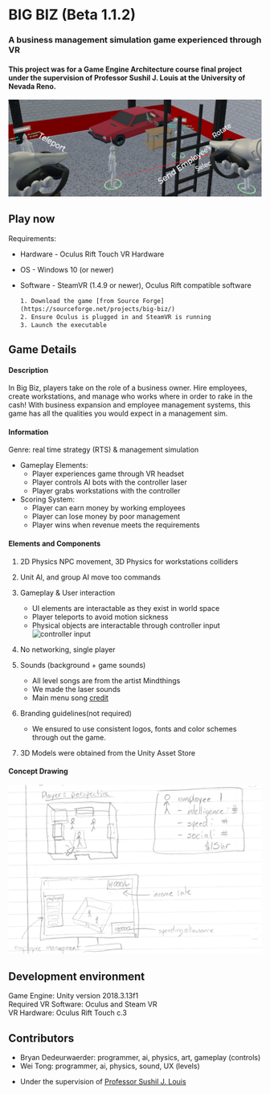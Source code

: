 # BIG BIZ (Beta 1.1.2)
### A business management simulation game experienced through VR
#### This project was for a Game Engine Architecture course final project under the supervision of Professor Sushil J. Louis at the University of Nevada Reno.

![landing image](img/landing-image.PNG)

## Play now
Requirements:
* Hardware - Oculus Rift Touch VR Hardware
* OS - Windows 10 (or newer)
* Software - SteamVR (1.4.9 or newer), Oculus Rift compatible software

      1. Download the game [from Source Forge](https://sourceforge.net/projects/big-biz/)
      2. Ensure Oculus is plugged in and SteamVR is running
      3. Launch the executable

## Game Details
#### Description
In Big Biz, players take on the role of a business owner. Hire employees, create workstations, and manage who works where in order to rake in the cash! With business expansion and employee management systems, this game has all the qualities you would expect in a management sim.

#### Information
Genre: real time strategy (RTS) & management simulation  
* Gameplay Elements:
     - Player experiences game through VR headset
     - Player controls AI bots with the controller laser
     - Player grabs workstations with the controller
* Scoring System:
     - Player can earn money by working employees
     - Player can lose money by poor management
     - Player wins when revenue meets the requirements

#### Elements and Components
1. 2D Physics NPC movement, 3D Physics for workstations colliders
2. Unit AI, and group AI move too commands
3. Gameplay & User interaction
   - UI elements are interactable as they exist in world space
   - Player teleports to avoid motion sickness
   - Physical objects are interactable through controller input
   ![controller input](img/controller-input.gif)

4. No networking, single player
5. Sounds (background + game sounds)
     * All level songs are from the artist Mindthings
     * We made the laser sounds
     * Main menu song [credit](https://soundimage.org/fantasywonder/)
6. Branding guidelines(not required)
     - We ensured to use consistent logos, fonts and color schemes through out the game.
7. 3D Models were obtained from the Unity Asset Store

#### Concept Drawing

  ![concept drawing](img/game-concept.jpg)

## Development environment
Game Engine: Unity version 2018.3.13f1  
Required VR Software: Oculus and Steam VR  
VR Hardware: Oculus Rift Touch c.3  

## Contributors
  * Bryan Dedeurwaerder: programmer, ai, physics, art, gameplay (controls)   
  * Wei Tong: programmer, ai, physics, sound, UX (levels)

- Under the supervision of [Professor Sushil J. Louis](https://www.cse.unr.edu/~sushil/)
